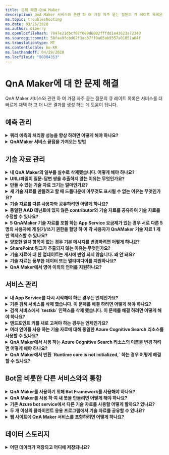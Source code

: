 ```yaml
---
title: 문제 해결-QnA Maker
description: QnA Maker 서비스와 관련 하 여 가장 자주 묻는 질문의 큐 레이트 목록은 서비스를 더 빠르게 채택 하 고 더 나은 결과를 생성 하는 데 도움이 됩니다.
ms.topic: troubleshooting
ms.date: 03/25/2020
ms.author: diberry
ms.openlocfilehash: 7847e21dbcf07f669d6802fffdd1e43623a72340
ms.sourcegitcommit: 58faa9fcbd62f3ac37ff0a65ab9357a01051a64f
ms.translationtype: MT
ms.contentlocale: ko-KR
ms.lasthandoff: 04/29/2020
ms.locfileid: "80804353"
---
```

# <a name="troubleshooting-for-qna-maker"></a>QnA Maker에 대 한 문제 해결

QnA Maker 서비스와 관련 하 여 가장 자주 묻는 질문의 큐 레이트 목록은 서비스를 더 빠르게 채택 하 고 더 나은 결과를 생성 하는 데 도움이 됩니다.

<a name="how-to-get-the-qnamaker-service-hostname"></a>

## <a name="manage-predictions"></a>예측 관리

<details>
<summary><b>쿼리 예측의 처리량 성능을 향상 하려면 어떻게 해야 하나요?</b></summary>

**답변**: 처리량 성능 문제는 App service와 Cognitive Search에 대해 모두 확장 해야 함을 의미 합니다. 성능을 향상 시키려면 Cognitive Search에 복제본을 추가 하는 것이 좋습니다.

[가격 책정 계층](Concepts/azure-resources.md)에 대해 자세히 알아보세요.
</details>

<details>
<summary><b>QnAMaker 서비스 끝점을 가져오는 방법</b></summary>

**답변**: QnAMaker service 끝점은 QnAMaker 지원 또는 UserVoice에 문의할 때 디버깅 목적으로 유용 합니다. 끝점은 형식으로 된 URL입니다 `https://your-resource-name.azurewebsites.net`.

1. [Azure Portal](https://portal.azure.com)에서 QnAMaker 서비스(리소스 그룹)로 이동

    ![Azure Portal의 QnAMaker Azure 리소스 그룹](./media/qnamaker-how-to-troubleshoot/qnamaker-azure-resourcegroup.png)

1. QnA Maker 리소스와 연결 된 App Service를 선택 합니다. 일반적으로 이름은 동일 합니다.

     ![QnAMaker App Service 선택](./media/qnamaker-how-to-troubleshoot/qnamaker-azure-appservice.png)

1. 끝점 URL은 개요 섹션에서 사용할 수 있습니다.

    ![QnAMaker 끝점](./media/qnamaker-how-to-troubleshoot/qnamaker-azure-gethostname.png)

</details>

## <a name="manage-the-knowledge-base"></a>기술 자료 관리

<details>
<summary><b>내 QnA Maker의 일부를 실수로 삭제했습니다. 어떻게 해야 하나요?</b></summary>

**답변**: 검색 또는 웹 앱과 같은 QnA Maker 리소스와 함께 생성 된 Azure 서비스를 삭제 하지 마세요. QnA Maker 작동 하기 위해 필요 합니다. 하나를 삭제 하면 QnA Maker 제대로 작동 하지 않습니다.

질문 및 답변 쌍, 파일, URL, 사용자 지정 질문 및 답변, 기술 자료 또는 Azure 리소스를 포함한 모든 삭제는 영구적입니다. 기술 자료를 삭제하기 전에 **설정** 페이지에서 기술 자료를 내보냈는지 확인합니다.

</details>

<details>
<summary><b>URL/파일이 질문-답변 쌍을 추출하지 않는 이유는 무엇인가요?</b></summary>

**대답**: QnA Maker는 유효한 FAQ url에서 일부 질문 및 답변 (QnA) 콘텐츠를 자동으로 추출할 수 없습니다. 이러한 경우 QnA 콘텐츠를 .txt 파일에 붙여넣고 도구에서 수집할 수 있는지 확인할 수 있습니다. 또는 편집자로서 [QnA Maker 포털](https://qnamaker.ai)을 통해 기술 자료에 콘텐츠를 추가할 수 있습니다.

</details>

<details>
<summary><b>만들 수 있는 기술 자료 크기는 얼마인가요?</b></summary>

**답변**: 기술 자료의 크기는 QnA Maker 서비스를 만들 때 선택 하는 Azure SEARCH의 SKU에 따라 다릅니다. 자세한 내용은 [여기](./Tutorials/choosing-capacity-qnamaker-deployment.md)를 참조하세요.

</details>

<details>
<summary><b>새 기술 자료를 만들려고 할 때 드롭다운에 아무것도 표시될 수 없는 이유는 무엇인가요?</b></summary>

**답변**: Azure에서 아직 QnA Maker 서비스를 만들지 않았습니다. 만드는 방법에 대해 자세히 알아보려면 [여기](./How-To/set-up-qnamaker-service-azure.md)를 참조하세요.

</details>

<details>
<summary><b>기술 자료를 다른 사용자와 공유하려면 어떻게 하나요?</b></summary>

**답변**: 공유는 QnA Maker 서비스 수준에서 작동 합니다. 즉, 서비스의 모든 기술 자료가 공유 됩니다. 기술 자료에 대한 공동 작업 방법은 [여기](./How-To/collaborate-knowledge-base.md)를 참조하세요.

</details>

<details>
<summary><b>동일한 AAD 테넌트에 있지 않은 contributor와 기술 자료를 공유하여 기술 자료를 수정할 수 있나요?</b></summary>

**답변**: 공유는 Azure 역할 기반 액세스 제어 (RBAC)를 기반으로 합니다. 다른 사용자와 Azure의 _모든_ 리소스를 공유할 수 있는 경우 QnA Maker도 공유할 수 있습니다.

</details>

<details>
<summary><b>5 QnAMaker 기술 자료를 포함 하는 App Service 요금제가 있는 경우 서로 다른 5 명의 사용자에 게 읽기/쓰기 권한을 할당 하 여 각 사용자가 QnAMaker 기술 자료 1 개만 액세스할 수 있나요?</b></summary>

**답변**: 개별 기술 자료가 아니라 전체 QnAMaker 서비스를 공유할 수 있습니다.

</details>

<details>
<summary><b>양호한 일치 항목이 없는 경우 기본 메시지를 변경하려면 어떻게 하나요?</b></summary>

**응답**: 기본 메시지는 App service의 설정에 포함 되어 있습니다.
- Azure Portal의 App Service 리소스로 이동

![qnamaker appservice](./media/qnamaker-faq/qnamaker-resource-list-appservice.png)
- **설정** 옵션 클릭

![qnamaker appservice 설정](./media/qnamaker-faq/qnamaker-appservice-settings.png)
- **DefaultAnswer** 설정 값 변경
- App Service 다시 시작

![qnamaker appservice 다시 시작](./media/qnamaker-faq/qnamaker-appservice-restart.png)


</details>

<details>
<summary><b>SharePoint 링크가 추출되지 않는 이유는 무엇인가요?</b></summary>

**응답**: 자세한 내용은 [데이터 원본 위치](./Concepts/knowledge-base.md#data-source-locations) 를 참조 하세요.

</details>

<details>
<summary><b>기술 자료에 대 한 업데이트는 게시에 반영 되지 않습니다. 왜 안 돼요?</b></summary>

**답변**: 테이블 업데이트, 테스트 또는 설정에 관계 없이 모든 편집 작업을 게시 하려면 먼저 저장 해야 합니다. 모든 편집 작업 후에는 **저장 및 학습** 단추를 클릭 해야 합니다.

</details>

<details>
<summary><b>기술 자료는 풍부한 데이터 또는 멀티미디어를 지원하나요?</b></summary>

**답변**:

#### <a name="multimedia-auto-extraction-for-files-and-urls"></a>파일 및 Url에 대 한 멀티미디어 자동 추출

* URL-HTML-Markdown 변환 기능을 제한 합니다.
* 파일-지원 되지 않음

#### <a name="answer-text-in-markdown"></a>Markdown의 대답 텍스트
QnA 쌍이 기술 자료에 있으면 대답의 markdown 텍스트를 편집 하 여 공용 Url에서 사용할 수 있는 미디어에 대 한 링크를 포함할 수 있습니다.


</details>

<details>
<summary><b>QnA Maker에서 영어 이외의 언어를 지원하나요?</b></summary>

**답변**: [지원 되는 언어](./Overview/languages-supported.md)에 대 한 자세한 내용을 참조 하세요.

여러 언어의 콘텐츠가 있는 경우 각 언어마다 별도의 서비스를 만들어야 합니다.

</details>

## <a name="manage-service"></a>서비스 관리

<details>
<summary><b>내 App Service를 다시 시작해야 하는 경우는 언제인가요?</b></summary>

**답변**: **사용자 설정** [페이지](https://www.qnamaker.ai/UserSettings)의 **끝점 키** 테이블에서 기술 자료에 대 한 버전 값 옆에 주의 아이콘이 있으면 app service를 새로 고칩니다.

</details>

<details>
<summary><b>기존 검색 서비스를 삭제 했습니다. 이 문제를 해결 하려면 어떻게 해야 하나요?</b></summary>

**답변**: Azure Cognitive Search 인덱스를 삭제 하는 경우 작업이 마지막 이며 인덱스를 복구할 수 없습니다.

</details>

<details>
<summary><b>검색 서비스에서 `testkb` 인덱스를 삭제 했습니다. 이 문제를 해결 하려면 어떻게 해야 하나요?</b></summary>

**답변**: 이전 데이터를 복구할 수 없습니다. 새 QnA Maker 리소스를 만들고 기술 자료를 다시 만듭니다.

</details>

<details>
<summary><b>엔드포인트 키를 새로 고쳐야 하는 경우는 언제인가요?</b></summary>

**응답**: 끝점 키가 손상 된 것으로 의심 되는 경우 새로 고칩니다.

</details>

<details>
<summary><b>여러 언어를 사용 하는 기술 자료에 대해 동일한 Azure Cognitive Search 리소스를 사용할 수 있나요?</b></summary>

**답변**: 여러 언어와 여러 기술 자료를 사용 하려면 사용자는 각 언어에 대 한 QnA Maker 리소스를 만들어야 합니다. 이렇게 하면 언어 마다 별도의 Azure search 서비스를 만듭니다. 단일 Azure Search 서비스에서 다른 언어로 된 기술 자료를 혼합하면 결국 성능이 저하된 결과의 관련성이 발생합니다.

</details>

<details>
<summary><b>QnA Maker에서 사용 하는 Azure Cognitive Search 리소스의 이름을 변경 하려면 어떻게 해야 하나요?</b></summary>

**답변**: Azure Cognitive Search 리소스의 이름은 끝에 임의의 문자가 추가 된 QnA Maker 리소스 이름입니다. 이 이름으로는 QnA Maker의 여러 Search 리소스를 구별하기 어렵습니다. 별도의 검색 서비스 (원하는 방식으로 이름 지정)를 만들고 QnA 서비스에 연결 합니다. 이러한 단계는 [Azure search를 업그레이드](How-To/set-up-qnamaker-service-azure.md#upgrade-the-azure-cognitive-search-service)하기 위해 수행 해야 하는 단계와 비슷합니다.

</details>

<details>
<summary><b>QnA Maker에서 반환 `Runtime core is not initialized,` 하는 경우 어떻게 해결할 수 있나요?</b></summary>

**답변**: app service의 디스크 공간이 가득 찼을 수 있습니다. 디스크 공간을 수정 하는 단계:

1. [Azure Portal](https://portal.azure.com)에서 QnA Maker의 App service를 선택한 다음 서비스를 중지 합니다.
1. App service에서 **개발 도구**, **고급 도구**, **이동**을 차례로 선택 합니다. 그러면 새 브라우저 창이 열립니다.
1. **디버그 콘솔**, **CMD** 를 차례로 선택 하 여 명령줄 도구를 엽니다.
1. _Site/wwwroot/Data/QnAMaker/_ directory로 이동 합니다.
1. 이름이로 시작 하 `rd`는 모든 폴더를 제거 합니다.

    다음을 **삭제 하지 마십시오** .

    * KbIdToRankerMappings 파일
    * EndpointSettings. json 파일
    * EndpointKeys 폴더

1. App service를 시작 합니다.
1. 기술 자료에 액세스 하 여 지금 작동 하는지 확인 합니다.

</details>

## <a name="integrate-with-other-services-including-bots"></a>Bot을 비롯한 다른 서비스와의 통합

<details>
<summary><b>QnA Maker를 사용하기 위해 Bot Framework를 사용해야 하나요?</b></summary>

**답변**: 아니요, QnA Maker에서 [봇 Framework](https://github.com/Microsoft/botbuilder-dotnet) 를 사용할 필요가 없습니다. 그러나 QnA Maker은 [Azure Bot Service](https://docs.microsoft.com/azure/bot-service/?view=azure-bot-service-4.0)의 여러 템플릿 중 하나로 제공 됩니다. Bot Service는 Microsoft Bot Framework를 통해 지능형 봇의 신속한 개발을 사용하도록 설정하고, 서버리스 환경에서 실행됩니다.

</details>

<details>
<summary><b>QnA Maker를 사용 하 여 새 봇을 만들려면 어떻게 해야 하나요?</b></summary>

**답변**: [이](./Quickstarts/create-publish-knowledge-base.md) 설명서의 지침에 따라 Azure Bot Service를 사용 하 여 봇을 만듭니다.

</details>

<details>
<summary><b>기존 Azure bot service에서 다른 기술 자료를 사용할 어떻게 할까요? 있나요?</b></summary>

**답변**: 기술 자료에 대 한 다음 정보가 필요 합니다.

* 기술 자료 ID입니다.
* 기술 자료의 게시 된 끝점 사용자 지정 하위 도메인 이름 `host`으로, 게시 후 **설정** 페이지에서 찾을 수 있습니다.
* 기술 자료의 게시 된 끝점 키-게시 후 **설정** 페이지에서 찾을 수 있습니다.

이 정보를 사용 하 여 Azure Portal에서 봇의 app service로 이동 합니다. **설정-> 구성-> 응용 프로그램 설정**에서 해당 값을 변경 합니다.

기술 자료의 끝점 키는 ABS 서비스에서 `QnAAuthkey` 레이블이 지정 됩니다.

</details>

<details>
<summary><b>두 개 이상의 클라이언트 응용 프로그램에서 기술 자료를 공유할 수 있나요?</b></summary>

**답변**: 예, 기술 자료는 원하는 수의 클라이언트에서 쿼리할 수 있습니다. 기술 자료의 응답이 느리거나 시간이 초과 되는 것으로 나타나는 경우 기술 자료와 연결 된 app service에 대 한 서비스 계층을 업그레이드 하는 것이 좋습니다.

</details>

<details>
<summary><b>웹 사이트에 QnA Maker 서비스를 포함하려면 어떻게 하나요?</b></summary>

**대답**: 다음 단계에 따라 QnA Maker 서비스를 웹 사이트에 웹 채팅 컨트롤로 포함 합니다.

1. [여기](./Quickstarts/create-publish-knowledge-base.md)에 제공된 지침을 따라 FAQ 봇을 만듭니다.
2. [여기](https://docs.microsoft.com/azure/bot-service/bot-service-channel-connect-webchat)에 제공된 단계를 따라 웹 채팅을 사용하도록 설정합니다.

</details>

## <a name="data-storage"></a>데이터 스토리지

<details>
<summary><b>어떤 데이터가 저장되고 어디에 저장되나요?</b></summary>

**답변**:

QnA Maker 서비스를 만들 때 Azure 지역을 선택했습니다. 기술 자료 및 로그 파일에는 이 지역에 저장됩니다.

</details>